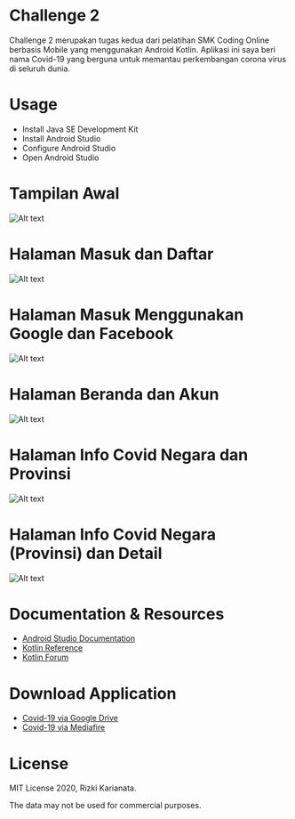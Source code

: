 # Challenge 2
Challenge 2 merupakan tugas kedua dari pelatihan SMK Coding Online berbasis Mobile yang menggunakan Android Kotlin. Aplikasi ini saya beri nama Covid-19 yang berguna untuk memantau perkembangan corona virus di seluruh dunia.

# Usage
* Install Java SE Development Kit
* Install Android Studio
* Configure Android Studio
* Open Android Studio

# Tampilan Awal
![Alt text](app/src/main/res/drawable/HiShoot_20200628_071731.png)
# Halaman Masuk dan Daftar
![Alt text](app/src/main/res/drawable/HiShoot_20200628_071518.png)
# Halaman Masuk Menggunakan Google dan Facebook
![Alt text](app/src/main/res/drawable/HiShoot_20200628_071547.png)
# Halaman Beranda dan Akun
![Alt text](app/src/main/res/drawable/HiShoot_20200628_070856.png)
# Halaman Info Covid Negara dan Provinsi
![Alt text](app/src/main/res/drawable/HiShoot_20200628_070920.png)
# Halaman Info Covid Negara (Provinsi) dan Detail
![Alt text](app/src/main/res/drawable/HiShoot_20200628_071653.png)

# Documentation & Resources
* [Android Studio Documentation](https://developer.android.com/docs)
* [Kotlin Reference](https://kotlinlang.org/docs/reference/)
* [Kotlin Forum](https://kotlinlang.org/community/)

# Download Application
* [Covid-19 via Google Drive](https://drive.google.com/file/d/1J4titZQtg2JrnAVdl9tIKQPU5eVJSOnF/view?usp=sharing)
* [Covid-19 via Mediafire](http://www.mediafire.com/file/f2o8v76ocwbj3mz/Covid-19.apk/file)

# License
MIT License 2020, Rizki Karianata.

The data may not be used for commercial purposes.
